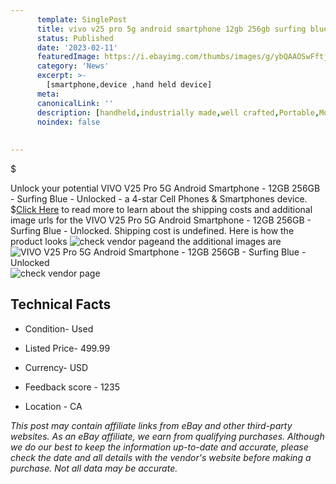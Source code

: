 ```yaml
---
      template: SinglePost
      title: vivo v25 pro 5g android smartphone 12gb 256gb surfing blue unlocked
      status: Published
      date: '2023-02-11'
      featuredImage: https://i.ebayimg.com/thumbs/images/g/ybQAAOSwFftjzalK/s-l225.jpg
      category: 'News'
      excerpt: >-
        [smartphone,device ,hand held device]
      meta:
      canonicalLink: ''
      description: [handheld,industrially made,well crafted,Portable,Mobile,Compact,Convenient,Lightweight,Maneuverable,Man-portable,Miniature,Carriable,Hand-held,Light,Holdable,Transportable,Mobile device,Pocket-sized,On-the-go,Wireless,Cordless,Compact size,Convenient size, smartphone,device ,hand held device]
      noindex: false
      
        
---
```

$

Unlock your potential VIVO V25 Pro 5G Android Smartphone - 12GB 256GB - Surfing Blue - Unlocked - a 4-star Cell Phones & Smartphones device.
$[Click Here](https://www.ebay.com/itm/144912449654?hash=item21bd748076%3Ag%3AybQAAOSwFftjzalK&mkevt=1&mkcid=1&mkrid=711-53200-19255-0&campid=%253CePNCampaignId%253E&customid=%253CreferenceId%253E&toolid=10049) to read more to learn about the shipping costs and additional image urls for the VIVO V25 Pro 5G Android Smartphone - 12GB 256GB - Surfing Blue - Unlocked. Shipping cost is undefined. Here is how the product looks ![check vendor page](https://i.ebayimg.com/thumbs/images/g/ybQAAOSwFftjzalK/s-l225.jpg)and the additional images are![VIVO V25 Pro 5G Android Smartphone - 12GB 256GB - Surfing Blue - Unlocked](https://i.ebayimg.com/images/g/ybQAAOSwFftjzalK/s-l1600.jpg)![check vendor page](https://origin-galleryplus.ebayimg.com/ws/web/144912449654_2_0_1/225x225.jpg,https://origin-galleryplus.ebayimg.com/ws/web/144912449654_3_0_1/225x225.jpg)



 ## Technical Facts 



     
      

 - Condition- Used 


      

 - Listed Price- 499.99 


      

 - Currency- USD 


      

 - Feedback score - 1235 


      

 - Location - CA 


      
      

 *_This post may contain affiliate links from eBay and other third-party websites. As an eBay affiliate, we earn from qualifying purchases. Although we do our best to keep the information up-to-date and accurate, please check the date and all details with the vendor's website before making a purchase. Not all data may be accurate._*






